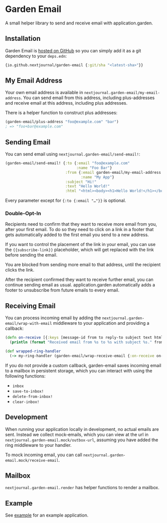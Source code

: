 # Garden Email

A small helper library to send and receive email with application.garden. 

## Installation

Garden Email is [hosted on GitHub](https://github.com/nextjournal/garden-email) so you can simply add it as a git dependency to your `deps.edn`:

```clojure {:nextjournal.clerk/code-listing true}
{io.github.nextjournal/garden-email {:git/sha "<latest-sha>"}}
```

## My Email Address

Your own email address is available in `nextjournal.garden-email/my-email-address`.
You can send email from this address, including plus-addresses and receive email at this address, including plus addresses.

There is a helper function to construct plus addresses:

```clojure {:nextjournal.clerk/code-listing true}
(garden-email/plus-address "foo@example.com" "bar")
; => "foo+bar@example.com"
```

## Sending Email

You can send email using `nextjournal.garden-email/send-email!`:

```clojure {:nextjournal.clerk/code-listing true}
(garden-email/send-email! {:to {:email "foo@example.com"
                                :name "Foo Bar"}
                           :from {:email garden-email/my-email-address
                                  :name "My App"}
                           :subject "Hi!"
                           :text "Hello World!"
                           :html "<html><body><h1>Hello World!</h1></body></html>"})
```

Every parameter except for `{:to {:email "…"}}` is optional.

### Double-Opt-In

Recipients need to confirm that they want to receive more email from you, after your first email.
To do so they need to click on a link in a footer that gets automatically added to the first email you send to a new address.

If you want to control the placement of the link in your email, you can use the `{{subscribe-link}}` placeholder, which will get replaced with the link before sending the email.

You are blocked from sending more email to that address, until the recipient clicks the link.

After the recipient confirmed they want to receive further email, you can continue sending email as usual.
application.garden automatically adds a footer to unsubscribe from future emails to every email.


## Receiving Email

You can process incoming email by adding the `nextjournal.garden-email/wrap-with-email` middleware to your application and providing a callback:

```clojure {:nextjournal.clerk/code-listing true}
(defn on-receive [{:keys [message-id from to reply-to subject text html]}]
  (println (format "Received email from %s to %s with subject %s." from to subject)))

(def wrapped-ring-handler
  (-> my-ring-handler (garden-email/wrap-receive-email {:on-receive on-receive})))
```

If you do not provide a custom callback, garden-email saves incoming email to a mailbox in persistent storage, which you can interact with using the following functions:

- `inbox`
- `save-to-inbox!`
- `delete-from-inbox!`
- `clear-inbox!`

## Development

When running your application locally in development, no actual emails are sent.
Instead we collect mock-emails, which you can view at the url in `nextjournal.garden-email.mock/outbox-url`,
assuming you have added the ring middleware to your handler.

To mock incoming email, you can call `nextjournal.garden-email.mock/receive-email`.

## Mailbox

`nextjournal.garden-email.render` has helper functions to render a mailbox.

## Example

See [example](https://github.com/nextjournal/garden-email/tree/main/example) for an example application.
